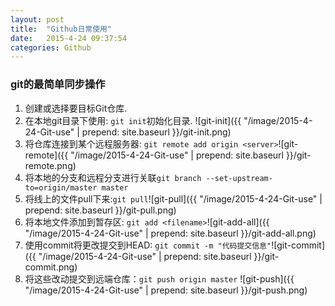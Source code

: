 ```yaml
---
layout: post
title:  "Github日常使用"
date:   2015-4-24 09:37:54
categories: Github
---
```

### git的最简单同步操作 
1. 创建或选择要目标Git仓库.
2. 在本地git目录下使用: `git init`初始化目录. ![git-init]({{ "/image/2015-4-24-Git-use" | prepend: site.baseurl }}/git-init.png)
3. 将仓库连接到某个远程服务器: `git remote add origin <server>`![git-remote]({{ "/image/2015-4-24-Git-use" | prepend: site.baseurl }}/git-remote.png)
4. 将本地的分支和远程分支进行关联`git branch --set-upstream-to=origin/master master`
4. 将线上的文件pull下来:`git pull`![git-pull]({{ "/image/2015-4-24-Git-use" | prepend: site.baseurl }}/git-pull.png)
5. 将本地文件添加到暂存区: `git add <filename>`![git-add-all]({{ "/image/2015-4-24-Git-use" | prepend: site.baseurl }}/git-add-all.png)
6. 使用commit将更改提交到HEAD: `git commit -m "代码提交信息"`![git-commit]({{ "/image/2015-4-24-Git-use" | prepend: site.baseurl }}/git-commit.png)
7. 将这些改动提交到远端仓库：`git push origin master` ![git-push]({{ "/image/2015-4-24-Git-use" | prepend: site.baseurl }}/git-push.png)

